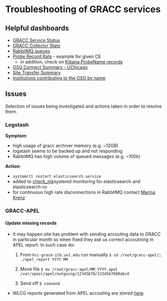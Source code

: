 # Troubleshooting of GRACC services

## Helpful dashboards
* [GRACC Service Status](https://gracc.opensciencegrid.org/dashboard/db/gracc-service-status?refresh=1m&orgId=1)
* [GRACC Collector Stats](https://gracc.opensciencegrid.org/dashboard/db/gracc-collector-stats?refresh=1m&orgId=1)
* [RabbitMQ queues](https://gracc.opensciencegrid.org/dashboard/db/rabbitmq-queues?refresh=1m&orgId=1)
* [Probe Record Rate](https://gracc.opensciencegrid.org/dashboard/db/probe-record-rate?orgId=1&var-Probe=slurm:grid1.oscer.ou.edu) - example for given CE
    * in addition, check on [Kibana ProbeName records](<https://gracc.opensciencegrid.org/kibana/app/kibana#/discover?_g=(refreshInterval:(%27$$hashKey%27:%27object:1968%27,display:%271%20minute%27,pause:!f,section:2,value:60000),time:(from:now-7d,mode:quick,to:now))&_a=(columns:!(_source),index:%27gracc.osg.raw-*%27,interval:auto,query:(query_string:(analyze_wildcard:!f,query:%27ProbeName:%22slurm:grid1.oscer.ou.edu%22%27)),sort:!(EndTime,desc))>)
* [OSG Connect Summary - UChicago](https://gracc.opensciencegrid.org/dashboard/db/osg-connect-summary-uchicago-ci?from=now-30d&to=now&orgId=1)
* [Site Transfer Summary](https://gracc.opensciencegrid.org/dashboard/db/site-transfer-summary?orgId=1&from=1454284800000&to=1485907200000&var-interval=$__auto_interval&var-site=All)
* [Institutions contributing to the OSG by name](https://gracc.opensciencegrid.org/dashboard/db/payload-jobs-summary?panelId=15&fullscreen&orgId=1)

## Issues

Selection of issues being investigated and actions taken in order to resolve them.

### Logstash

__Symptom__: 

* high usage of gracc archiver memory (e.g. ~12GB)
* logstash seems to be backed up and not responding
* RabbitMQ has high volume of queued messages (e.g. ~100k)

__Action__: 

* `systemctl restart elasticsearch.service`
* added to [check_mk](https://hcc-mon.unl.edu/red/check_mk/index.py?start_url=%2Fred%2Fcheck_mk%2Fview.py%3Fview_name%3Dhost%26host%3Dgracc.opensciencegrid.org)systemd monitoring for elasticsearch and elasticsearch-ro  
* for continuous high rate disconnections in RabbitMQ contact [Marina Krenz](mailto:mvkrenz@iu.edu)

### GRACC-APEL

#### Update missing records

* It may happen site has problem with sending accouting data to GRACC in particular month so when fixed they ask us correct accoutning in APEL report. In such case do:
    1) From `hcc-grace-itb.unl.edu` run manually `$ cd /root/gracc-apel/; ./apel_report YYYY MM`

    2) Move file `$ mv /root/gracc-apel/MM_YYYY.apel /var/spool/apel/outgoing/12345678/1234567890abcd`

    3) Send off `$ ssmsend`
* WLCG reports generated from APEL accouting are stored [here](https://espace.cern.ch/WLCG-document-repository/Accounting/Forms/AllItems.aspx).
